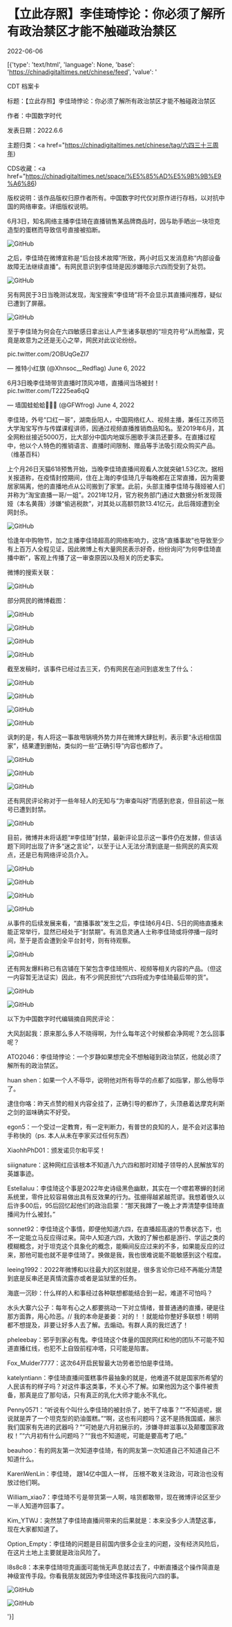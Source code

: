 # 【立此存照】李佳琦悖论：你必须了解所有政治禁区才能不触碰政治禁区

2022-06-06

[{'type': 'text/html', 'language': None, 'base': 'https://chinadigitaltimes.net/chinese/feed', 'value': '

CDT 档案卡

标题：【立此存照】李佳琦悖论：你必须了解所有政治禁区才能不触碰政治禁区

作者：中国数字时代

发表日期：2022.6.6

主题归类：<a href="https://chinadigitaltimes.net/chinese/tag/六四三十三周年)

CDS收藏：<a href="https://chinadigitaltimes.net/space/%E5%85%AD%E5%9B%9B%E9%A6%86)

版权说明：该作品版权归原作者所有。中国数字时代仅对原作进行存档，以对抗中国的网络审查。详细版权说明。





6月3日，知名网络主播李佳琦在直播销售某品牌商品时，因与助手晒出一块坦克造型的蛋糕而导致信号直接被掐断。

![GitHub](https://chinadigitaltimes.net/chinese/files/2022/06/image-1654450306374.png)

之后，李佳琦在微博宣称是“后台技术故障”所致，两小时后又发消息称“内部设备故障无法继续直播”。有网民意识到李佳琦是因涉嫌暗示六四而受到了处罚。

![GitHub](https://chinadigitaltimes.net/chinese/files/2022/06/image-1654490836244.png)

另有网民于3日当晚测试发现，淘宝搜索“李佳琦”将不会显示其直播间推荐，疑似已遭到了屏蔽。

![GitHub](https://chinadigitaltimes.net/chinese/files/2022/06/image-1654494595756.png)

至于李佳琦为何会在六四敏感日拿出让人产生诸多联想的“坦克符号”从而触雷，究竟是故意为之还是无心之举，网民对此议论纷纷。



pic.twitter.com/2OBUqGeZI7

&mdash; 推特小红旗 (@Xhnsoc__Redflag) June 6, 2022





6月3日晚李佳琦带货直播时顶风冲塔，直播间当场被封！ pic.twitter.com/T2225ea6qQ

&mdash; 墙国蛙蛤蛤💙💛🐸 (@GFWfrog) June 4, 2022





李佳琦，外号“口红一哥”，湖南岳阳人，中国网络红人、视频主播，兼任江苏师范大学淘宝写作与传媒课程讲师，因通过视频直播推销商品知名。至2019年6月，其全网粉丝接近5000万，比大部分中国内地娱乐圈歌手演员还要多。在直播过程中，他以个人特色的推销语言、直播时间限制、赠品等手法吸引观众购买产品。 （维基百科）



上个月26日天猫618预售开始，当晚李佳琦直播间观看人次就突破1.53亿次。据相关报道称，在疫情封控期间，住在上海的李佳琦几乎每晚都在正常直播，因为需要居家隔离，他的直播地点从公司搬到了家里。此前，头部主播李佳琦与薇娅被人们并称为“淘宝直播一哥/一姐”。2021年12月，官方税务部门通过大数据分析发现薇娅（本名黄薇）涉嫌“偷逃税款”，对其处以高额罚款13.41亿元，此后薇娅遭到全网封杀。

![GitHub](https://chinadigitaltimes.net/chinese/files/2022/06/image-1654491690138.png)

恰逢年中购物节，加之主播李佳琦超高的网络影响力，这场“直播事故”也导致至少有上百万人全程见证，因此微博上有大量网民表示好奇，纷纷询问“为何李佳琦直播中断”，客观上传播了这一审查原因以及相关的历史事实。

微博的搜索关联：

![GitHub](https://chinadigitaltimes.net/chinese/files/2022/06/image-1654492921897.png)

部分网民的微博截图：

![GitHub](https://chinadigitaltimes.net/chinese/files/2022/06/image-1654492616010.png)

![GitHub](https://chinadigitaltimes.net/chinese/files/2022/06/image-1654492662855.png)

![GitHub](https://chinadigitaltimes.net/chinese/files/2022/06/image-1654492706040.png)

![GitHub](https://chinadigitaltimes.net/chinese/files/2022/06/image-1654493067895.png)

截至发稿时，该事件已经过去三天，仍有网民在追问到底发生了什么：

![GitHub](https://chinadigitaltimes.net/chinese/files/2022/06/image-1654493449226.png)

![GitHub](https://chinadigitaltimes.net/chinese/files/2022/06/image-1654493481454.png)

![GitHub](https://chinadigitaltimes.net/chinese/files/2022/06/image-1654493598868.png)

![GitHub](https://chinadigitaltimes.net/chinese/files/2022/06/image-1654493621451.png)

讽刺的是，有人将这一事故甩锅境外势力并在微博大肆批判，表示要“永远相信国家”，结果遭到删帖，类似的一些“正确引导”内容也都炸了。

![GitHub](https://chinadigitaltimes.net/chinese/files/2022/06/image-1654493222245.png)

![GitHub](https://chinadigitaltimes.net/chinese/files/2022/06/image-1654493267789.png)

![GitHub](https://chinadigitaltimes.net/chinese/files/2022/06/image-1654493273964.png)

还有网民评论称对于一些年轻人的无知与“为审查叫好”而感到悲哀，但目前这一账号已遭到封禁。

![GitHub](https://chinadigitaltimes.net/chinese/files/2022/06/image-1654510708250.png)

目前，微博并未将话题“#李佳琦”封禁，最新评论显示这一事件仍在发酵，但该话题下同时出现了许多“迷之言论”，以至于让人无法分清到底是一些网民的真实观点，还是已有网络评论员介入。

![GitHub](https://chinadigitaltimes.net/chinese/files/2022/06/image-1654494234200.png)

![GitHub](https://chinadigitaltimes.net/chinese/files/2022/06/image-1654494241770.png)

![GitHub](https://chinadigitaltimes.net/chinese/files/2022/06/image-1654494250349.png)

![GitHub](https://chinadigitaltimes.net/chinese/files/2022/06/image-1654494257109.png)

从事件的后续发展来看，“直播事故”发生之后，李佳琦6月4日、5日的网络直播未能正常举行，显然已经处于“封禁期”。有消息灵通人士称李佳琦或将停播一段时间，至于是否会遭到全平台封号，则有待观察。

![GitHub](https://chinadigitaltimes.net/chinese/files/2022/06/image-1654495188566.png)

还有网友爆料称已有店铺在下架包含李佳琦照片、视频等相关内容的产品。（但这一内容暂无法证实）因此，有不少网民担忧“六四将成为李佳琦最后带的货”。

![GitHub](https://chinadigitaltimes.net/chinese/files/2022/06/image-1654495641323.png)

![GitHub](https://chinadigitaltimes.net/chinese/files/2022/06/image-1654495646919.png)

以下为中国数字时代编辑摘自网民评论：



大风刮起我：原来那么多人不晓得啊，为什么每年这个时候都会净网呢？怎么回事呢？

ATO2046：李佳琦悖论：一个岁静如果想完全不想触碰到政治禁区，他就必须了解所有的政治禁区。

huan shen：如果一个人不辱华，说明他对所有辱华的点都了如指掌，那么他辱华了。

逮住你咯：昨天点赞的相关内容全挂了，正确引导的都炸了，头顶悬着达摩克利斯之剑的滋味确实不好受。

egon5：一个受过一定教育，有一定判断力，有普世的良知的人，是不会对这事拍手称快的（ps. 本人从未在李家买过任何东西） 

XiaohhPhD01：颁发诺贝尔和平奖！

siiignature：这种网红应该根本不知道八九六四和那时邓矮子领导的人民解放军的英雄事迹。

Estellaluu：李佳琦这个事是2022年史诗级黑色幽默，其实在一个噤若寒蝉的封闭系统里，零件比较容易做出具有反效果的行为。弦绷得越紧越荒谬。我想着很久以后许多00后，95后回忆起他们的政治启蒙：“那天我蹲了一晚上才弄清楚李佳琦直播间为什么被封。”

sonnet92：李佳琦这个事情，即便他知道六四，在直播超高速的节奏状态下，也不一定能立马反应得过来。简中人知道六四，大致的了解也都是游行、学运之类的模糊概念，对于坦克这个具象化的概念，能瞬间反应过来的不多，如果能反应的过来，那他可能也就不是李佳琦了。换做是我，我也很难说能不能敏感到这个程度。

leeing1992：2022年微博和以往最大的区别就是，很多言论你已经不再能分清楚到底是反串还是真情流露亦或者是监狱里的任务。

海底一沉砂：什么样的人和事经过各种联想都能结合到一起，难道不可怕吗？ 

水头大寨六公子：每年有心之人都要挑动一下对立情绪，普普通通的直播，硬是往那方面靠，用心险恶。//  我的本命是姜姜：对的！！就能给你整好多联想！明明都不想提及，非要让好多人去了解。去煽动。有群人真的我烂透了！

pheleebay：邪乎到家必有鬼。李佳琦这个体量的国民网红和他的团队不可能不知道直播红线，也犯不上自毁前程冲塔，只可能是陷害。

Fox_Mulder7777：这次64开启民智最大功劳者恐怕是李佳琦。

katelyntiann：李佳琦直播间蛋糕事件最抽象的就是，他难道不就是国家所希望的人民该有的样子吗？对这件事这类事，不关心不了解。如果他因为这个事件被责备，那真是应了那句话，只有真正的乳化大师才能永不乳化。

Penny0571：“听说有个叫什么李佳琦的被封杀了，她干了啥事？”“不知道呢，据说就是弄了一个坦克型的奶油蛋糕。”“啊，这也有问题吗？这不是扬我国威，展示我们国家有先进的武器吗？”“可她是六月初展示的，涉嫌寻衅滋事以及颠覆国家政权！”“六月初有什么问题吗？”“我也不知道呢，可能是要高考了吧。”

beauhoo：有的网友第一次知道李佳琦，有的网友第一次知道自己不知道自己不知道什么。

KarenWenLin：李佳琦， 跟14亿中国人一样， 压根不敢关注政治，可政治也没有放过他们啊。

William_xiao7：李佳琦不亏是带货第一人啊，啥货都敢带，现在微博评论区至少一半人知道咋回事了。

Kim_YTWJ：突然禁了李佳琦直播间带来的后果就是：本来没多少人清楚这事，现在大家都知道了。

Option_Empty：李佳琦的问题是目前国内很多企业主的问题，没有经济风险后，在这片土地上主要就是政治风险了。





l8s8c8：本来李佳琦坦克画面可能悄无声息就过去了，中断直播这个操作简直是神级宣传手段。你看我朋友就因为李佳琦这件事找我问六四的事。

![GitHub](https://chinadigitaltimes.net/chinese/files/2022/06/image-1654496290203.png)

![GitHub](https://chinadigitaltimes.net/chinese/files/2022/06/image-1654496298106.png)

'}]